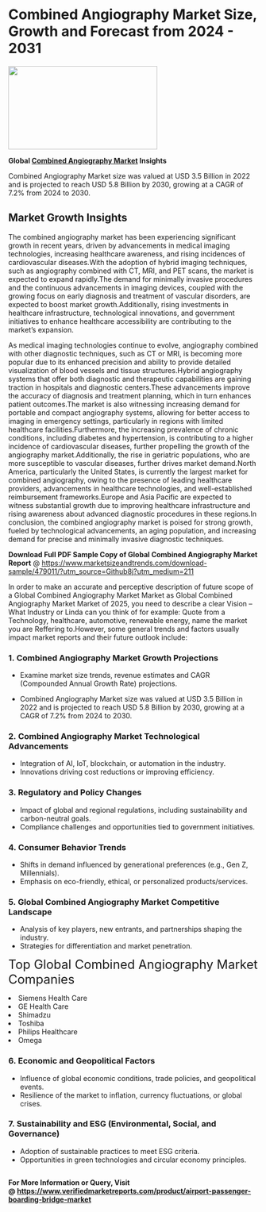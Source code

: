 <H1>Combined Angiography Market Size, Growth and Forecast from 2024 - 2031</H1><img class="aligncenter size-medium wp-image-584254" src="https://thirdeyenews.in/wp-content/uploads/2024/09/Global-Market-Research-300x168.jpeg" alt="" width="300" height="168" /><p><strong>Global&nbsp;<a href="https://www.marketsizeandtrends.com/download-sample/479011/?utm_source=Github8j?utm_medium=211">Combined Angiography Market</a> Insights</strong></p><p>Combined Angiography Market size was valued at USD 3.5 Billion in 2022 and is projected to reach USD 5.8 Billion by 2030, growing at a CAGR of 7.2% from 2024 to 2030.</p><p><h2>Market Growth Insights</h2> <p>The combined angiography market has been experiencing significant growth in recent years, driven by advancements in medical imaging technologies, increasing healthcare awareness, and rising incidences of cardiovascular diseases.With the adoption of hybrid imaging techniques, such as angiography combined with CT, MRI, and PET scans, the market is expected to expand rapidly.The demand for minimally invasive procedures and the continuous advancements in imaging devices, coupled with the growing focus on early diagnosis and treatment of vascular disorders, are expected to boost market growth.Additionally, rising investments in healthcare infrastructure, technological innovations, and government initiatives to enhance healthcare accessibility are contributing to the market’s expansion.</p> <p>As medical imaging technologies continue to evolve, angiography combined with other diagnostic techniques, such as CT or MRI, is becoming more popular due to its enhanced precision and ability to provide detailed visualization of blood vessels and tissue structures.Hybrid angiography systems that offer both diagnostic and therapeutic capabilities are gaining traction in hospitals and diagnostic centers.These advancements improve the accuracy of diagnosis and treatment planning, which in turn enhances patient outcomes.The market is also witnessing increasing demand for portable and compact angiography systems, allowing for better access to imaging in emergency settings, particularly in regions with limited healthcare facilities.Furthermore, the increasing prevalence of chronic conditions, including diabetes and hypertension, is contributing to a higher incidence of cardiovascular diseases, further propelling the growth of the angiography market.Additionally, the rise in geriatric populations, who are more susceptible to vascular diseases, further drives market demand.North America, particularly the United States, is currently the largest market for combined angiography, owing to the presence of leading healthcare providers, advancements in healthcare technologies, and well-established reimbursement frameworks.Europe and Asia Pacific are expected to witness substantial growth due to improving healthcare infrastructure and rising awareness about advanced diagnostic procedures in these regions.In conclusion, the combined angiography market is poised for strong growth, fueled by technological advancements, an aging population, and increasing demand for precise and minimally invasive diagnostic techniques.</p> <p><span class=""><strong>Download Full PDF Sample Copy of Global Combined Angiography Market Report</strong> @ <a href="https://www.marketsizeandtrends.com/download-sample/479011/?utm_source=Github8j?utm_medium=211" target="_blank">https://www.marketsizeandtrends.com/download-sample/479011/?utm_source=Github8j?utm_medium=211</a></span></p><p>In order to make an accurate and perceptive description of future scope of a Global&nbsp;Combined Angiography Market Market as Global&nbsp;Combined Angiography Market Market of 2025, you need to describe a clear Vision &ndash; What Industry or Linda can you think of for example: Quote from a Technology, healthcare, automotive, renewable energy, name the market you are Reffering to.However, some general trends and factors usually impact market reports and their future outlook include:</p><h3>1.&nbsp;<strong>Combined Angiography Market Growth Projections</strong></h3><ul><li>Examine market size trends, revenue estimates and CAGR (Compounded Annual Growth Rate) projections.</li><li><p>Combined Angiography Market size was valued at USD 3.5 Billion in 2022 and is projected to reach USD 5.8 Billion by 2030, growing at a CAGR of 7.2% from 2024 to 2030.</p></li></ul><h3>2.&nbsp;<strong>Combined Angiography Market Technological Advancements</strong></h3><ul><li>Integration of AI, IoT, blockchain, or automation in the industry.</li><li>Innovations driving cost reductions or improving efficiency.</li></ul><h3>3.&nbsp;<strong>Regulatory and Policy Changes</strong></h3><ul><li>Impact of global and regional regulations, including sustainability and carbon-neutral goals.</li><li>Compliance challenges and opportunities tied to government initiatives.</li></ul><h3>4.&nbsp;<strong>Consumer Behavior Trends</strong></h3><ul><li>Shifts in demand influenced by generational preferences (e.g., Gen Z, Millennials).</li><li>Emphasis on eco-friendly, ethical, or personalized products/services.</li></ul><h3>5.&nbsp;<strong>Global Combined Angiography Market Competitive Landscape</strong></h3><ul><li>Analysis of key players, new entrants, and partnerships shaping the industry.</li><li>Strategies for differentiation and market penetration.</li></ul><p data-pm-slice="1 1 []"><span style="color: inherit; font-family: inherit; font-size: 25px;">Top Global Combined Angiography Market Companies</span></p><div class="" data-test-id=""><p><li>Siemens Health Care</li><li> GE Health Care</li><li> Shimadzu</li><li> Toshiba</li><li> Philips Healthcare</li><li> Omega</li></p></div><h3>6.&nbsp;<strong>Economic and Geopolitical Factors</strong></h3><ul><li>Influence of global economic conditions, trade policies, and geopolitical events.</li><li>Resilience of the market to inflation, currency fluctuations, or global crises.</li></ul><h3>7.&nbsp;<strong>Sustainability and ESG (Environmental, Social, and Governance)</strong></h3><ul><li>Adoption of sustainable practices to meet ESG criteria.</li><li>Opportunities in green technologies and circular economy principles.</li></ul><h2><strong style="font-size: 14px;">For More Information or Query, Visit @&nbsp;</strong><a style="background-color: #ffffff; font-size: 14px;" href="https://www.marketsizeandtrends.com/report/combined-angiography-market/" target="_blank">https://www.verifiedmarketreports.com/product/airport-passenger-boarding-bridge-market</a></h2>